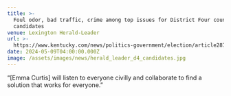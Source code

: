 ```yaml
---
title: >-
  Foul odor, bad traffic, crime among top issues for District Four council
  candidates
venue: Lexington Herald-Leader
url: >-
  https://www.kentucky.com/news/politics-government/election/article287755050.html
date: 2024-05-09T04:00:00.000Z
image: /assets/images/news/herald_leader_d4_candidates.jpg
---
```


“[Emma Curtis] will listen to everyone civilly and collaborate to find a solution that works for everyone.”
